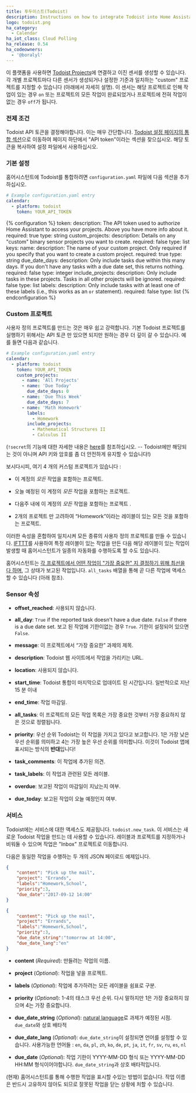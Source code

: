 ```yaml
---
title: 투두이스트(Todoist)
description: Instructions on how to integrate Todoist into Home Assistant.
logo: todoist.png
ha_category:
  - Calendar
ha_iot_class: Cloud Polling
ha_release: 0.54
ha_codeowners:
  - '@boralyl'
---
```


이 플랫폼을 사용하면 [Todoist Projects](https://todoist.com)에 연결하고 이진 센서를 생성할 수 있습니다. 각 개별 프로젝트마다 다른 센서가 생성되거나 설정한 기준과 일치하는 "custom" 프로젝트를 지정할 수 있습니다 (아래에서 자세히 설명). 이 센서는 해당 프로젝트로 인해 작업이 있는 경우 `on` 또는 프로젝트의 모든 작업이 완료되었거나 프로젝트에 전혀 작업이 없는 경우 `off`가 됩니다.

### 전제 조건

Todoist API 토큰을 결정해야합니다. 이는 매우 간단합니다. [Todoist 설정 페이지의 통합 섹션](https://todoist.com/Users/viewPrefs?page=authorizations)으로 이동하여 페이지 하단에서 "API token"이라는 섹션을 찾으십시오. 해당 토큰을 복사하여 설정 파일에서 사용하십시오.

### 기본 설정

홈어시스턴트에 Todoist를 통합하려면 `configuration.yaml` 파일에 다음 섹션을 추가하십시오.

```yaml
# Example configuration.yaml entry
calendar:
  - platform: todoist
    token: YOUR_API_TOKEN
```

{% configuration %}
token:
  description: The API token used to authorize Home Assistant to access your projects. Above you have more info about it.
  required: true
  type: string
custom_projects:
  description: Details on any "custom" binary sensor projects you want to create.
  required: false
  type: list
  keys:
    name:
      description: The name of your custom project. Only required if you specify that you want to create a custom project.
      required: true
      type: string
    due_date_days:
      description: Only include tasks due within this many days. If you don't have any tasks with a due date set, this returns nothing.
      required: false
      type: integer
    include_projects:
      description: Only include tasks in these projects. Tasks in all other projects will be ignored.
      required: false
      type: list
    labels:
      description: Only include tasks with at least one of these labels (i.e., this works as an `or` statement).
      required: false
      type: list
{% endconfiguration %}

### Custom 프로젝트
사용자 정의 프로젝트를 만드는 것은 매우 쉽고 강력합니다. 기본 Todoist 프로젝트를 실행하기 위해서는 API 토큰 만 있으면 되지만 원하는 경우 더 깊이 갈 수 있습니다. 예를 들면 다음과 같습니다.

```yaml
# Example configuration.yaml entry
calendar:
  - platform: todoist
    token: YOUR_API_TOKEN
    custom_projects:
      - name: 'All Projects'
      - name: 'Due Today'
        due_date_days: 0
      - name: 'Due This Week'
        due_date_days: 7
      - name: 'Math Homework'
        labels:
          - Homework
        include_projects:
          - Mathematical Structures II
          - Calculus II
```

(`!secret`의 기능에 대한 자세한 내용은 [here](/docs/configuration/secrets/)를 참조하십시오. -- Todoist에만 해당되는 것이 아니며 API 키와 암호를 좀 더 안전하게 유지할 수 있습니다!)

보시다시피, 여기 4 개의 커스텀 프로젝트가 있습니다 :

- 이 계정의 *모든* 작업을 포함하는 프로젝트.

- 오늘 예정된 이 계정의 *모든* 작업을 포함하는 프로젝트. 

- 다음주 내에 이 계정의 *모든* 작업을 포함하는 프로젝트 .

- 2개의 프로젝트 만 고려하여 “Homework”이라는 레이블이 있는 모든 것을 포함하는 프로젝트.

이러한 속성을 혼합하여 일치시켜 모든 종류의 사용자 정의 프로젝트를 만들 수 있습니다. [IFTTT](https://ifttt.com/todoist)를 사용하여 특정 레이블이 있는 작업을 만든 다음 해당 레이블이 있는 작업이 발생할 때 홈어시스턴트가 일종의 자동화를 수행하도록 할 수도 있습니다.

홈어시스턴트는 [각 프로젝트에서 어떤 작업이 "가장 중요한" 지 결정하기 위해 최선을 다 하며](https://github.com/home-assistant/home-assistant/blob/master/homeassistant/components/todoist/calendar.py), 그 상태가 보고된 작업입니다. `all_tasks` 배열을 통해 곧 다른 작업에 액세스 할 수 있습니다 (아래 참조).

### Sensor 속성

 - **offset_reached**: 사용되지 않습니다.

 - **all_day**: `True` if the reported task doesn't have a due date. `False` if there is a due date set. 보고 된 작업에 기한이없는 경우 `True`. 기한이 설정되어 있으면 `False`.

 - **message**: 이 프로젝트에서 “가장 중요한” 과제의 제목.

 - **description**: Todoist 웹 사이트에서 작업을 가리키는 URL.

 - **location**: 사용되지 않습니다.

 - **start_time**: Todoist 통합이 마지막으로 업데이트 된 시간입니다. 일반적으로 지난 15 분 이내

 - **end_time**: 작업 마감일.

- **all_tasks**: 이 프로젝트의 모든 작업 목록은 가장 중요한 것부터 가장 중요하지 않은 것으로 정렬됩니다.

- **priority**: 우선 순위 Todoist는 이 작업을 가지고 있다고 보고합니다. 1은 가장 낮은 우선 순위를 의미하고 4는 가장 높은 우선 순위를 의미합니다. 이것이 Todoist 앱에 표시되는 방식의 **반대**입니다!

- **task_comments**: 이 작업에 추가된 의견.

- **task_labels**: 이 작업과 관련된 모든 레이블.

- **overdue**: 보고된 작업이 마감일이 지났는지 여부.

- **due_today**: 보고된 작업이 오늘 예정인지 여부.

### 서비스

Todoist에는 서비스에 대한 액세스도 제공됩니다. `todoist.new_task`. 이 서비스는 새로운 Todoist 작업을 만드는 데 사용할 수 있습니다. 레이블과 프로젝트를 지정하거나 비워둘 수 있으며 작업은 "Inbox" 프로젝트로 이동합니다.

다음은 동일한 작업을 수행하는 두 개의 JSON 페이로드 예제입니다.

```json
{
    "content": "Pick up the mail",
    "project": "Errands",
    "labels":"Homework,School",
    "priority":3,
    "due_date":"2017-09-12 14:00"
}
```

```json
{
    "content": "Pick up the mail",
    "project": "Errands",
    "labels":"Homework,School",
    "priority":3,
    "due_date_string":"tomorrow at 14:00",
    "due_date_lang":"en"
}
```

- **content** (*Required*): 만들려는 작업의 이름.

- **project** (*Optional*): 작업을 넣을 프로젝트.

- **labels** (*Optional*): 작업에 추가하려는 모든 레이블을 쉼표로 구분.

- **priority** (*Optional*): 1-4의 태스크 우선 순위. 다시 말하지만 1은 가장 중요하지 않으며 4는 가장 중요합니다.

- **due_date_string** (*Optional*): [natural language](https://support.todoist.com/hc/en-us/articles/205325931-Dates-and-Times)로 과제가 예정된 시점. `due_date`와 상호 배타적

- **due_date_lang** (*Optional*): `due_date_string`이 설정되면 언어를 설정할 수 있습니다. 사용가능한 언어들 : `en`, `da`, `pl`, `zh`, `ko`, `de`, `pt`, `ja`, `it`, `fr`, `sv`, `ru`, `es`, `nl`

- **due_date** (*Optional*): 작업 기한이 YYYY-MM-DD 형식 또는 YYYY-MM-DD HH:MM 형식이어야합니다. `due_date_string`과 상호 배타적입니다.

(현재) 홈어시스턴트를 통해 수행한 작업을 표시할 수있는 방법이 없습니다. 작업 이름은 반드시 고유하지 않아도 되므로 잘못된 작업을 닫는 상황에 처할 수 있습니다.